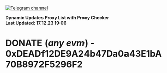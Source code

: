 [![Telegram channel](https://img.shields.io/endpoint?url=https://runkit.io/damiankrawczyk/telegram-badge/branches/master?url=https://t.me/n4z4v0d)](https://t.me/n4z4v0d) 

**Dynamic Updates Proxy List with Proxy Checker**  
**Last Updated: 17.12.23 19:06**

# DONATE (_any evm_) - 0xDEADf12DE9A24b47Da0a43E1bA70B8972F5296F2
